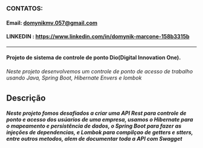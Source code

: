 ###  												**CONTATOS:**

####  **Email:** domynikmv.057@gmail.com

#### **LINKEDIN** : https://www.linkedin.com/in/domynik-marcone-158b3315b



****

#### Projeto de sistema de controle de ponto Dio(Digital Innovation One).

######					Neste projeto desenvolvemos um controle de ponto de acesso de trabalho usando Java, Spring Boot, Hibernate Envers e lombok



## Descrição 

##### 	Neste projeto fomos desafiados a criar uma API Rest para controle de ponto e acesso dos usúarios de uma empresa, usamos o Hibernate para o mapeamento e persistência de dados, o Spring Boot para fazer as injeções de dependencias,  e Lombok para compilçao de getters e stters, entre outros metodos, alem de documentar toda a API com Swagget

